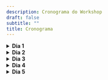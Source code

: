 ```yaml
---
description: Cronograma do Workshop
draft: false
subtitle: ""
title: Cronograma
---
```


<details><summary><h4 style='display:inline;'>Dia 1</h4></summary>
<p>

|Horário|Atividade|
|-------|---------|
|8h30|Abertura - Apresentação inicial|
|9h-12h|Live coding: Introdução à linguagem Python|
|12h-13h|Almoço|
|13h-14h|Palestra|
|14h-17h|Live coding: Introdução à linguagem Python|
|17h-18h|Dúvidas|


</p>
</details>


<details><summary><h4 style='display:inline;'>Dia 2</h4></summary>
<p>

|Horário|Atividade|
|-------|---------|
|8h30 |Introdução à linguagem Python|
|10h - 10h30|Coffee-break|
|10h30 - 12h|Revisão de estatística básica usando Python|
|12h - 13h|Almoço|
|13h - 13h40|Palestra|
|14h - 15h30|Revisão de estatística básica usando Python|
|15h30 - 16h|Coffee-break|
|16h - 18h|Revisão de estatística básica usando Python|


</p>
</details>

<details><summary><h4 style='display:inline;'>Dia 3</h4></summary>
<p>

> Dia reservado para atividade em grupo


</p>
</details>

<details><summary><h4 style='display:inline;'>Dia 4</h4></summary>
<p>

|Horário|Atividade|
|8h-10h|Apresenção dos grupos|
|10h|Apresentação inicial|
|10h30-12h|Live coding: exploração aprofundada de dados epidemiológicos|
|12h-13h|Almoço|
|13h-14h|Palestra|
|14h-17h|Live coding: exploração aprofundada de dados epidemiológicos|
|17h-18h|Dúvidas|


</p>
</details>

<details><summary><h4 style='display:inline;'>Dia 5</h4></summary>
<p>

|Horário|Atividade|
|-------|---------|
|8h30|Apresentação inicial|
|9h-12h|Live coding: exploração aprofundada de dados de diversidade biológica|
|12h-13h|Almoço|
|13h-14h|Palestra|
|14h-15h|Flash talks|
|15h-17h|Live coding: exploração aprofundada de dados de diversidade biológica|
|17h-18h|Fechamento do workshop|


</p>
</details>